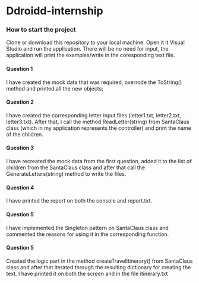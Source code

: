 # Ddroidd-internship

### How to start the project
Clone or download this repository to your local machine.
Open it it Visual Studio and run the application.
There will be no need for input, the application will 
print the examples/write in the coresponding text file.

#### Question 1
I have created the mock data that was required, overrode
the ToString() method and printed all the new objects;

#### Question 2
I have created the corresponding letter input files (letter1.txt, letter2.txt, letter3.txt).
After that, I call the method ReadLetter(string) from SantaClaus class (which in my application represents the controller) and print the name of the children.

#### Question 3
I have recreated the mock data from the first question, added it to the list of children from the SantaClaus class and after that call the GenerateLetters(string) method to write the files.

#### Question 4
I have printed the report on both the console and report.txt. 

#### Question 5
I have implemented the Singleton pattern on SantaClaus class and commented the reasons for using it in the corresponding function.

#### Question 5
Created the logic part in the method createTravelItinerary() from SantaClaus class and after that iterated through the resulting dictionary for creating the text. I have printed it on both the screen and in the file itinerary.txt